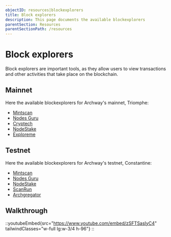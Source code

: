 ```yaml
---
objectID: resources|blockexplorers
title: Block explorers
description: This page documents the available blockexplorers
parentSection: Resources
parentSectionPath: /resources
---
```


# Block explorers

Block explorers are important tools, as they allow users to view transactions and other activities that take place on the blockchain.

## Mainnet

Here the available blockexplorers for Archway's mainnet, Triomphe:

- <a href="https://mintscan.io/archway" target="_blank"> Mintscan</a>
- <a href="https://archway.explorers.guru/" target="_blank"> Nodes Guru</a>
- <a href="https://explorers.cryptech.com.ua/archway-mainnet/" target="_blank"> Cryptech</a>
- <a href="https://explorer.nodestake.top/archway" target="_blank"> NodeStake </a>
- <a href="https://archway.exploreme.pro/" target="_blank">Exploreme</a>


## Testnet
Here the available blockexplorers for Archway's testnet, Constantine:
- <a href="https://testnet.mintscan.io/archway-testnet" target="_blank"> Mintscan </a>
- <a href="https://testnet.archway.explorers.guru/" target="_blank"> Nodes Guru</a>
- <a href="https://explorer.nodestake.top/archway-testnet" target="_blank"> NodeStake </a>
- <a href="https://scanrun.io/archway-testnet" target="_blank"> ScanRun </a>
- <a href="https://archgregator.online/" target="_blank">Archgregator</a>


## Walkthrough
::youtubeEmbed{src="https://www.youtube.com/embed/zSFTSasIyC4" tailwindClasses="w-full lg:w-3/4 h-96"}
::
